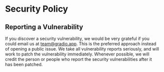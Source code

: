 # Security Policy

## Reporting a Vulnerability

If you discover a security vulnerability, we would be very grateful if you could email us at team@gradio.app. This is the preferred approach instead of opening a public issue. We take all vulnerability reports seriously, and will work to patch the vulnerability immediately. Whenever possible, we will credit the person or people who report the security vulnerabilities after it has been patched.
